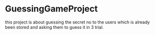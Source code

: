 # GuessingGameProject
this project is about guessing the secret no to the users which is already been stored
and asking them to guess it in 3 trial.
